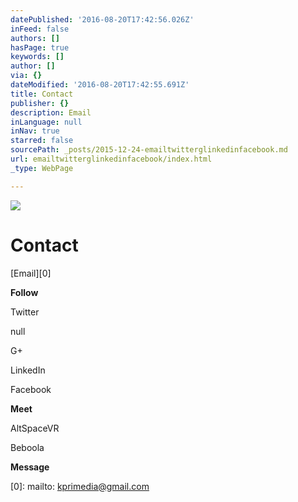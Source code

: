 ```yaml
---
datePublished: '2016-08-20T17:42:56.026Z'
inFeed: false
authors: []
hasPage: true
keywords: []
author: []
via: {}
dateModified: '2016-08-20T17:42:55.691Z'
title: Contact
publisher: {}
description: Email
inLanguage: null
inNav: true
starred: false
sourcePath: _posts/2015-12-24-emailtwitterglinkedinfacebook.md
url: emailtwitterglinkedinfacebook/index.html
_type: WebPage

---
```

![](https://the-grid-user-content.s3-us-west-2.amazonaws.com/604de1f3-b9c4-4056-a17c-c293e7d8424f.jpg)

# **Contact**

[Email][0]

**Follow**

Twitter

null

G+

LinkedIn

Facebook

**Meet**

AltSpaceVR

Beboola

**Message**

[0]: mailto: kprimedia@gmail.com